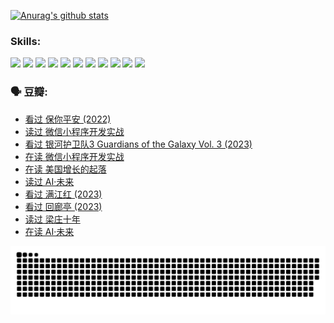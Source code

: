 
[![Anurag's github stats](https://github-readme-stats.vercel.app/api?username=w940853815)](https://github.com/anuraghazra/github-readme-stats)

### Skills:

<code><img height="32" src="https://cdn.jsdelivr.net/npm/simple-icons@v5/icons/python.svg"></code>
<code><img height="32" src="https://cdn.jsdelivr.net/npm/simple-icons@v5/icons/javascript.svg"></code>
<code><img height="32" src="https://cdn.jsdelivr.net/npm/simple-icons@v5/icons/django.svg"></code>
<code><img height="32" src="https://cdn.jsdelivr.net/npm/simple-icons@v5/icons/flask.svg"></code>
<code><img height="32" src="https://cdn.jsdelivr.net/npm/simple-icons@v5/icons/vuetify.svg"></code>
<code><img height="32" src="https://cdn.jsdelivr.net/npm/simple-icons@v5/icons/git.svg"></code>
<code><img height="32" src="https://cdn.jsdelivr.net/npm/simple-icons@v5/icons/docker.svg"></code>
<code><img height="32" src="https://cdn.jsdelivr.net/npm/simple-icons@v5/icons/postgresql.svg"></code>
<code><img height="32" src="https://cdn.jsdelivr.net/npm/simple-icons@v5/icons/elasticsearch.svg"></code>
<code><img height="32" src="https://cdn.jsdelivr.net/npm/simple-icons@v5/icons/macos.svg"></code>
<code><img height="32" src="https://cdn.jsdelivr.net/npm/simple-icons@v5/icons/linux.svg"></code>

### 🗣 豆瓣:

<!-- DOUBAN-ACTIVITIES:START -->
- [看过 保你平安‎ (2022)](https://www.douban.com/people/136069238/status/4239139510/?_i=84829763)
- [读过 微信小程序开发实战](https://www.douban.com/people/136069238/status/4237321528/?_i=84829763)
- [看过 银河护卫队3 Guardians of the Galaxy Vol. 3‎ (2023)](https://www.douban.com/people/136069238/status/4236631849/?_i=84829763)
- [在读 微信小程序开发实战](https://www.douban.com/people/136069238/status/4230177692/?_i=84829763)
- [在读 美国增长的起落](https://www.douban.com/people/136069238/status/4220055912/?_i=84829763)
- [读过 AI·未来](https://www.douban.com/people/136069238/status/4220054171/?_i=84829763)
- [看过 满江红‎ (2023)](https://www.douban.com/people/136069238/status/4219146433/?_i=84829763)
- [看过 回廊亭‎ (2023)](https://www.douban.com/people/136069238/status/4215992758/?_i=84829763)
- [读过 梁庄十年](https://www.douban.com/people/136069238/status/4206664969/?_i=84829763)
- [在读 AI·未来](https://www.douban.com/people/136069238/status/4206653520/?_i=84829763)
<!-- DOUBAN-ACTIVITIES:END -->


![Snake animation](https://raw.githubusercontent.com/w940853815/w940853815/output/github-contribution-grid-snake.svg)

<!--
**w940853815/w940853815** is a ✨ _special_ ✨ repository because its `README.md` (this file) appears on your GitHub profile.

Here are some ideas to get you started:

- 🔭 I’m currently working on ...
- 🌱 I’m currently learning ...
- 👯 I’m looking to collaborate on ...
- 🤔 I’m looking for help with ...
- 💬 Ask me about ...
- 📫 How to reach me: ...
- 😄 Pronouns: ...
- ⚡ Fun fact: ...
-->
